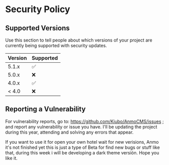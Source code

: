 # Security Policy

## Supported Versions

Use this section to tell people about which versions of your project are
currently being supported with security updates.

| Version | Supported          |
| ------- | ------------------ |
| 5.1.x   | :white_check_mark: |
| 5.0.x   | :x:                |
| 4.0.x   | :white_check_mark: |
| < 4.0   | :x:                |

## Reporting a Vulnerability

For vulnerability reports, go to: https://github.com/Kiubo/AnmoCMS/issues ; and report any vulnerability or issue you have. I'll be updating the project during this year, attending and solving any errors that appear.

If you want to use it for open your own hotel wait for new verisions, Anmo it's not finished yet this is just a type of Beta for find new bugs or stuff like that, during this week i will be developing a dark theme versión. Hope you like it.